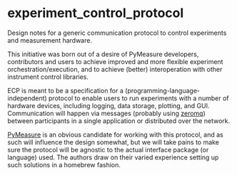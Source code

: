 # experiment_control_protocol
Design notes for a generic communication protocol to control experiments and measurement hardware.

This initiative was born out of a desire of PyMeasure developers, contributors and users to achieve improved and more flexible experiment orchestration/execution, and to achieve (better) interoperation with other instrument control libraries.

ECP is meant to be a specification for a (programming-language-independent) protocol to enable users to run experiments with a number of hardware devices, including logging, data storage, plotting, and GUI.
Communication will happen via messages (probably using [zeromq](https://zeromq.org/)) between participants in a single application or distributed over the network.

[PyMeasure](https://pymeasure.readthedocs.io) is an obvious candidate for working with this protocol, and as such will influence the design somewhat, but we will take pains to make sure the protocol will be agnostic to the actual interface package (or language) used.
The authors draw on their varied experience setting up such solutions in a homebrew fashion.
